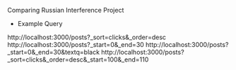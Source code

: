 Comparing Russian Interference Project

* Example Query

http://localhost:3000/posts?_sort=clicks&_order=desc
http://localhost:3000/posts?_start=0&_end=30
http://localhost:3000/posts?_start=0&_end=30&textq=black
http://localhost:3000/posts?_sort=clicks&_order=desc&_start=100&_end=110
